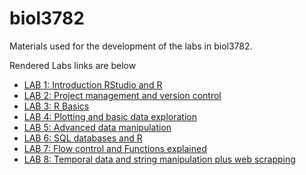 # biol3782
Materials used for the development of the labs in biol3782.

Rendered Labs links are below

* [LAB 1: Introduction RStudio and R](https://diego-ibarra.github.io/biol3782/week1)
* [LAB 2: Project management and version control](https://diego-ibarra.github.io/biol3782/week2)
* [LAB 3: R Basics](https://diego-ibarra.github.io/biol3782/week3)
* [LAB 4: Plotting and basic data exploration](https://diego-ibarra.github.io/biol3782/week4)
* [LAB 5: Advanced data manipulation](https://diego-ibarra.github.io/biol3782/week5)
* [LAB 6: SQL databases and R](https://diego-ibarra.github.io/biol3782/week6)
* [LAB 7: Flow control and Functions explained](https://diego-ibarra.github.io/biol3782/week7)
* [LAB 8: Temporal data and string manipulation plus web scrapping](https://diego-ibarra.github.io/biol3782/week8)